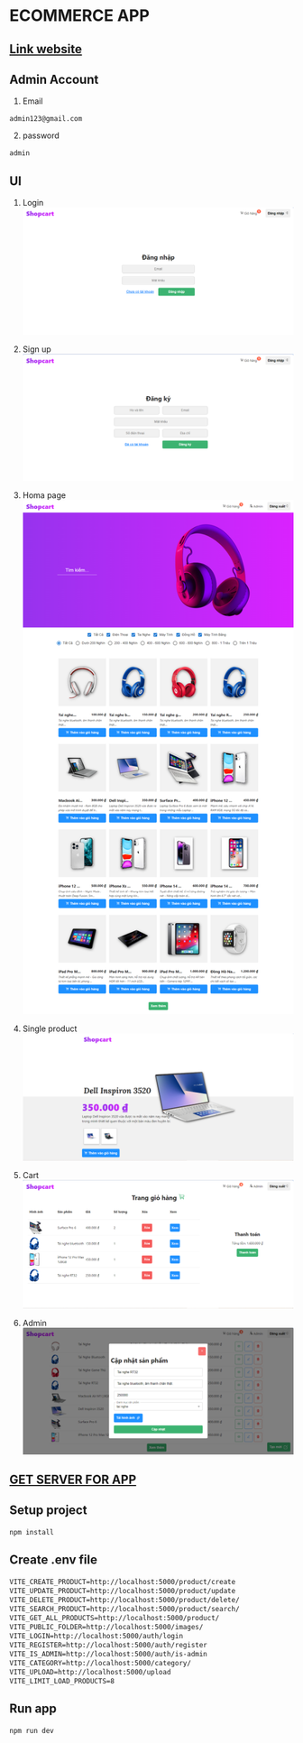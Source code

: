 # ECOMMERCE APP

## [Link website](https://shopcart-ecommerce.netlify.app/)

## Admin Account 

1. Email
```
admin123@gmail.com
```
2. password
```
admin
```
## UI

1. Login
![login ui](./_media/login.png?raw=true) 

2. Sign up
![sign up ui](./_media/signup.png?raw=true)

3. Homa page
![Home page](./_media/homepage.png?raw=true)

4. Single product
![Single product](./_media/single_product.png?raw=true)

5. Cart
![Cart ui](./_media/cart.png?raw=true)

6. Admin
![Admin ui](./_media/admin.png?raw=true)

## [GET SERVER FOR APP](https://github.com/DiepVanTy-2409/ecommerce_server) 

## Setup project

```
npm install
```

## Create .env file 
```
VITE_CREATE_PRODUCT=http://localhost:5000/product/create
VITE_UPDATE_PRODUCT=http://localhost:5000/product/update
VITE_DELETE_PRODUCT=http://localhost:5000/product/delete/
VITE_SEARCH_PRODUCT=http://localhost:5000/product/search/
VITE_GET_ALL_PRODUCTS=http://localhost:5000/product/
VITE_PUBLIC_FOLDER=http://localhost:5000/images/
VITE_LOGIN=http://localhost:5000/auth/login
VITE_REGISTER=http://localhost:5000/auth/register
VITE_IS_ADMIN=http://localhost:5000/auth/is-admin
VITE_CATEGORY=http://localhost:5000/category/
VITE_UPLOAD=http://localhost:5000/upload
VITE_LIMIT_LOAD_PRODUCTS=8
```

## Run app
```
npm run dev
```








